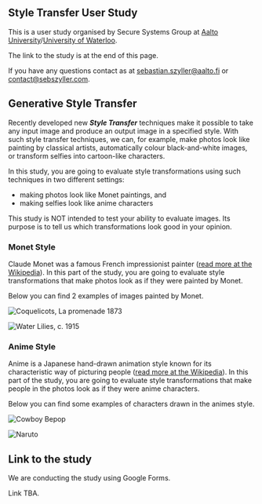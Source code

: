 ## Style Transfer User Study

This is a user study organised by Secure Systems Group at [Aalto University](https://ssg.aalto.fi)/[University of Waterloo](https://crysp.uwaterloo.ca/research/SSG/).

The link to the study is at the end of this page.

If you have any questions contact as at sebastian.szyller@aalto.fi or contact@sebszyller.com.

## Generative Style Transfer

Recently developed new _**Style Transfer**_ techniques make it possible to take any input image and produce an output image in a specified style. With such style transfer techniques, we can, for example, make photos look like painting by classical artists, automatically colour black-and-white images, or transform selfies into cartoon-like characters.

In this study, you are going to evaluate style transformations using such techniques in two different settings:
- making photos look like Monet paintings, and
- making selfies look like anime characters

This study is NOT intended to test your ability to evaluate images. Its purpose is to tell us which transformations look good in your opinion.

### Monet Style

Claude Monet was a famous French impressionist painter ([read more at the Wikipedia](https://en.wikipedia.org/wiki/Claude_Monet)).
In this part of the study, you are going to evaluate style transformations that make photos look as if they were painted by Monet.

Below you can find 2 examples of images painted by Monet.

![Coquelicots, La promenade 1873](https://upload.wikimedia.org/wikipedia/commons/2/29/Claude_Monet_037.jpg "Coquelicots, La promenade 1873")

![Water Lilies, c. 1915](https://upload.wikimedia.org/wikipedia/commons/3/37/Monet_-_Seerosen5.jpg "Water Lilies, c. 1915")

### Anime Style

Anime is a Japanese hand-drawn animation style known for its characteristic way of picturing people ([read more at the Wikipedia](https://en.wikipedia.org/wiki/Anime)).
In this part of the study, you are going to evaluate style transformations that make people in the photos look as if they were anime characters.

Below you can find some examples of characters drawn in the animes style.

![Cowboy Bepop](https://media.comicbook.com/2018/04/cowboy-bebop-1101537.jpeg "Cowboy Bepop")

![Naruto](https://miro.medium.com/max/1124/1*_YJT3Jed6sDDgpYeLeoqpQ.png "Naruto")

## Link to the study

We are conducting the study using Google Forms.

Link TBA.
